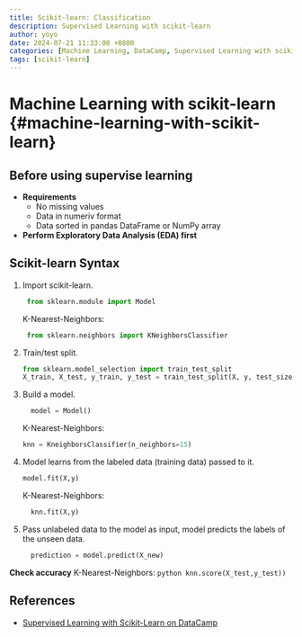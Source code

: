 ```yaml
---
title: Scikit-learn: Classification
description: Supervised Learning with scikit-learn
author: yoyo
date: 2024-07-21 11:33:00 +0800
categories: [Machine Learning, DataCamp, Supervised Learning with scikit-learn]
tags: [scikit-learn]
---
```


# Machine Learning with scikit-learn {#machine-learning-with-scikit-learn}

## Before using supervise learning
- **Requirements**
  - No missing values
  - Data in numeriv format
  - Data sorted in pandas DataFrame or NumPy array
- **Perform Exploratory Data Analysis (EDA) first**

## Scikit-learn Syntax

1. Import scikit-learn.
   ```python
    from sklearn.module import Model
   ```
   K-Nearest-Neighbors:
   ```python
    from sklearn.neighbors import KNeighborsClassifier
   ```
2. Train/test split.
    ```python
    from sklearn.model_selection import train_test_split
    X_train, X_test, y_train, y_test = train_test_split(X, y, test_size = 0.3, random_state = 21 stratify = y)
    ``` 
3. Build a model.
    ```python
      model = Model()
    ```
    K-Nearest-Neighbors:
    ```python
    knn = KneighborsClassifier(n_neighbors=15)
    ```
4. Model learns from the labeled data (training data) passed to it.
    ```python
    model.fit(X,y)
    ```
    K-Nearest-Neighbors:
    ```python
      knn.fit(X,y)
    ```
8. Pass unlabeled data to the model as input, model predicts the labels of the unseen data.
    ```python
      prediction = model.predict(X_new)
    ```
**Check accuracy**
    K-Nearest-Neighbors:
    ```python
      knn.score(X_test,y_test))
    ```


## References

- [Supervised Learning with Scikit-Learn on DataCamp](https://app.datacamp.com/learn/courses/supervised-learning-with-scikit-learn)




